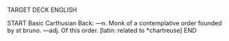 TARGET DECK
ENGLISH

START
Basic
Carthusian
Back: —n. Monk of a contemplative order founded by st bruno. —adj. Of this order. [latin: related to *chartreuse]
END
